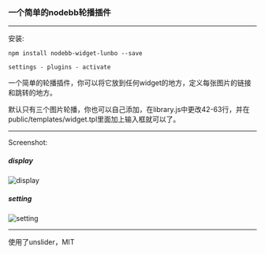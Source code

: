 ### 一个简单的nodebb轮播插件

***
安装:

    npm install nodebb-widget-lunbo --save

    settings - plugins - activate

一个简单的轮播插件，你可以将它放到任何widget的地方，定义每张图片的链接和跳转的地方。

默认只有三个图片轮播，你也可以自己添加，在library.js中更改42-63行，并在public/templates/widget.tpl里面加上输入框就可以了。

***

Screenshot:

##### display

![display](http://o6wvh2dkg.bkt.clouddn.com/screenlunbo.png)

##### setting

![setting](http://o6wvh2dkg.bkt.clouddn.com/%E5%B1%8F%E5%B9%95%E5%BF%AB%E7%85%A7%202016-07-12%20%E4%B8%8A%E5%8D%889.47.49.png)

***

使用了unslider，MIT
